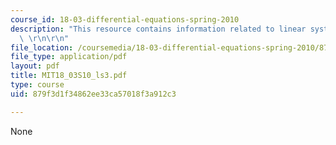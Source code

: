 ```yaml
---
course_id: 18-03-differential-equations-spring-2010
description: "This resource contains information related to linear systems of ODE's.\
  \ \r\n\r\n"
file_location: /coursemedia/18-03-differential-equations-spring-2010/879f3d1f34862ee33ca57018f3a912c3_MIT18_03S10_ls3.pdf
file_type: application/pdf
layout: pdf
title: MIT18_03S10_ls3.pdf
type: course
uid: 879f3d1f34862ee33ca57018f3a912c3

---
```

None